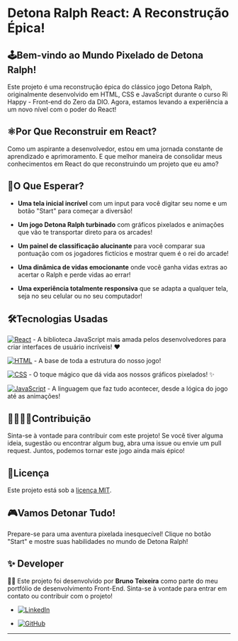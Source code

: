 <h1><strong>Detona Ralph React: A Reconstrução Épica!</strong></h1>

## **🕹️Bem-vindo ao Mundo Pixelado de Detona Ralph!**

Este projeto é uma reconstrução épica do clássico jogo Detona Ralph, originalmente desenvolvido em HTML, CSS e JavaScript durante o curso Ri Happy - Front-end do Zero da DIO. Agora, estamos levando a experiência a um novo nível com o poder do React!


## ️⚛️**Por Que Reconstruir em React?** ️
Como um aspirante a desenvolvedor, estou em uma jornada constante de aprendizado e aprimoramento. E que melhor maneira de consolidar meus conhecimentos em React do que reconstruindo um projeto que eu amo?

## 🎁**O Que Esperar?**
- **Uma tela inicial incrível** com um input para você digitar seu nome e um botão "Start" para começar a diversão! ️

- **Um jogo Detona Ralph turbinado** com gráficos pixelados e animações que vão te transportar direto para os arcades!

- **Um painel de classificação alucinante** para você comparar sua pontuação com os jogadores fictícios e mostrar quem é o rei do arcade!

- **Uma dinâmica de vidas emocionante** onde você ganha vidas extras ao acertar o Ralph e perde vidas ao errar!

- **Uma experiência totalmente responsiva** que se adapta a qualquer tela, seja no seu celular ou no seu computador!

## 🛠️Tecnologias Usadas

[![React](https://img.shields.io/badge/React-%2320232a.svg?logo=react&logoColor=%2361DAFB)](#) - A biblioteca JavaScript mais amada pelos desenvolvedores para criar interfaces de usuário incríveis! ❤️

[![HTML](https://img.shields.io/badge/HTML-%23E34F26.svg?logo=html5&logoColor=white)](#) - A base de toda a estrutura do nosso jogo!

[![CSS](https://img.shields.io/badge/CSS-1572B6?logo=css3&logoColor=fff)](#) - O toque mágico que dá vida aos nossos gráficos pixelados! ✨

[![JavaScript](https://img.shields.io/badge/JavaScript-F7DF1E?logo=javascript&logoColor=000)](#) - A linguagem que faz tudo acontecer, desde a lógica do jogo até as animações!

## 🫱🏻‍🫲🏻Contribuição
Sinta-se à vontade para contribuir com este projeto! Se você tiver alguma ideia, sugestão ou encontrar algum bug, abra uma issue ou envie um pull request. Juntos, podemos tornar este jogo ainda mais épico!

## 📜Licença
Este projeto está sob a [licença MIT](./License).

## 🎮Vamos Detonar Tudo! ️
Prepare-se para uma aventura pixelada inesquecível! Clique no botão "Start" e mostre suas habilidades no mundo de Detona Ralph!

## ✨ Developer
👨‍💻 Este projeto foi desenvolvido por <strong>Bruno Teixeira</strong> como parte do meu portfólio de desenvolvimento Front-End. Sinta-se à vontade para entrar em contato ou contribuir com o projeto!

- [![LinkedIn](https://custom-icon-badges.demolab.com/badge/LinkedIn-0A66C2?logo=linkedin-white&logoColor=fff)](https://www.linkedin.com/in/brunotxrs/)

- [![GitHub](https://img.shields.io/badge/GitHub-%23121011.svg?logo=github&logoColor=white)](https://github.com/brunotxrs)

-----------------------------------
<!-- 
## Awesome JSGame Detona Ralph

<p align="center">
  <img src="./src/images/redmi img.png" alt="JSGame Detona Ralph">
</p>

### Créditos

Este jogo foi desenvolvido como parte de um projeto educacional da Digital Innovation One. -->
